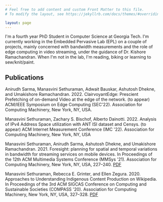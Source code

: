 ```yaml
---
# Feel free to add content and custom Front Matter to this file.
# To modify the layout, see https://jekyllrb.com/docs/themes/#overriding-theme-defaults

layout: page
---
```



I'm a fourth year PhD Student in Computer Science at Georgia Tech. I'm currently working in the Embedded Pervasive Lab (EPL) on a couple of projects, mainly concerned with bandwidth measurements and the role of edge computing in video streaming, under the guidance of Dr. Kishore Ramachandran. When I'm not in the lab, I'm reading, biking or learning to sew/knit/paint. 

## Publications  

Anirudh Sarma, Manasvini Sethuraman, Adwait Bauskar, Ashutosh Dhekne, and Umakishore Ramachandran. 2022. ClairvoyantEdge: Prescient Prefetching of on-demand Video at the edge of the network. (to appear) ACM/IEEE Symposium on Edge Computing (SEC'22). Association for Computing Machinery, New York, NY, USA.   
 
Manasvini Sethuraman, Zachary S. Bischof, Alberto Dainotti. 2022. Analysis of IPv4 Address Space utilization with ANT ISI dataset and Censys. (to appear) ACM Internet Measurement Conference (IMC '22). Association for Computing Machinery, New York, NY, USA  
 
Manasvini Sethuraman, Anirudh Sarma, Ashutosh Dhekne, and Umakishore Ramachandran. 2021. Foresight: planning for spatial and temporal variations in bandwidth for streaming services on mobile devices. In Proceedings of the 12th ACM Multimedia Systems Conference (MMSys '21). Association for Computing Machinery, New York, NY, USA, 227–240. [PDF](https://doi.org/10.1145/3458305.3463384)  
 
Manasvini Sethuraman, Rebecca E. Grinter, and Ellen Zegura. 2020. Approaches to Understanding Indigenous Content Production on Wikipedia. In Proceedings of the 3rd ACM SIGCAS Conference on Computing and Sustainable Societies (COMPASS '20). Association for Computing Machinery, New York, NY, USA, 327–328. [PDF](https://doi.org/10.1145/3378393.3402249)
  


